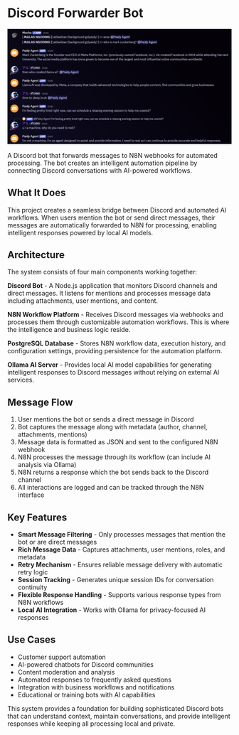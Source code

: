 # Discord Forwarder Bot

![Agent Result](public/image/agent_result.png)

A Discord bot that forwards messages to N8N webhooks for automated processing. The bot creates an intelligent automation pipeline by connecting Discord conversations with AI-powered workflows.

## What It Does

This project creates a seamless bridge between Discord and automated AI workflows. When users mention the bot or send direct messages, their messages are automatically forwarded to N8N for processing, enabling intelligent responses powered by local AI models.

## Architecture

The system consists of four main components working together:

**Discord Bot** - A Node.js application that monitors Discord channels and direct messages. It listens for mentions and processes message data including attachments, user mentions, and content.

**N8N Workflow Platform** - Receives Discord messages via webhooks and processes them through customizable automation workflows. This is where the intelligence and business logic reside.

**PostgreSQL Database** - Stores N8N workflow data, execution history, and configuration settings, providing persistence for the automation platform.

**Ollama AI Server** - Provides local AI model capabilities for generating intelligent responses to Discord messages without relying on external AI services.

## Message Flow

1. User mentions the bot or sends a direct message in Discord
2. Bot captures the message along with metadata (author, channel, attachments, mentions)
3. Message data is formatted as JSON and sent to the configured N8N webhook
4. N8N processes the message through its workflow (can include AI analysis via Ollama)
5. N8N returns a response which the bot sends back to the Discord channel
6. All interactions are logged and can be tracked through the N8N interface

## Key Features

- **Smart Message Filtering** - Only processes messages that mention the bot or are direct messages
- **Rich Message Data** - Captures attachments, user mentions, roles, and metadata
- **Retry Mechanism** - Ensures reliable message delivery with automatic retry logic
- **Session Tracking** - Generates unique session IDs for conversation continuity
- **Flexible Response Handling** - Supports various response types from N8N workflows
- **Local AI Integration** - Works with Ollama for privacy-focused AI responses

## Use Cases

- Customer support automation
- AI-powered chatbots for Discord communities
- Content moderation and analysis
- Automated responses to frequently asked questions
- Integration with business workflows and notifications
- Educational or training bots with AI capabilities

This system provides a foundation for building sophisticated Discord bots that can understand context, maintain conversations, and provide intelligent responses while keeping all processing local and private.
